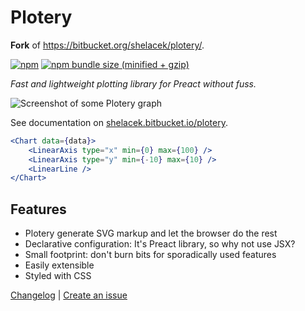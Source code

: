# Plotery

**Fork** of https://bitbucket.org/shelacek/plotery/.

[![npm](https://img.shields.io/npm/v/@shelacek/plotery.svg)](https://www.npmjs.com/package/@shelacek/plotery)
[![npm bundle size (minified + gzip)](https://img.shields.io/bundlephobia/minzip/@shelacek/plotery.svg)](https://bundlephobia.com/result?p=@shelacek/plotery)

*Fast and lightweight plotting library for Preact without fuss.*

![Screenshot of some Plotery graph](https://bitbucket.org/shelacek/plotery/raw/master/screenshot.png)

See documentation on [shelacek.bitbucket.io/plotery](https://shelacek.bitbucket.io/plotery).

```jsx
<Chart data={data}>
	<LinearAxis type="x" min={0} max={100} />
	<LinearAxis type="y" min={-10} max={10} />
	<LinearLine />
</Chart>
```


## Features

- Plotery generate SVG markup and let the browser do the rest
- Declarative configuration: It's Preact library, so why not use JSX?
- Small footprint: don't burn bits for sporadically used features
- Easily extensible
- Styled with CSS


[Changelog] | [Create an issue]

[Changelog]: https://bitbucket.org/shelacek/plotery/src/master/CHANGELOG.md
[Create an issue]: https://bitbucket.org/shelacek/plotery/issues
